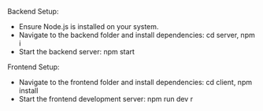  Backend Setup:
   - Ensure Node.js is installed on your system.
   - Navigate to the backend folder and install dependencies:
        cd server,
         npm i
   - Start the backend server:
        npm start

 Frontend Setup:
   - Navigate to the frontend folder and install dependencies:
       cd client,
       npm install
   - Start the frontend development server:
       npm run dev
r
